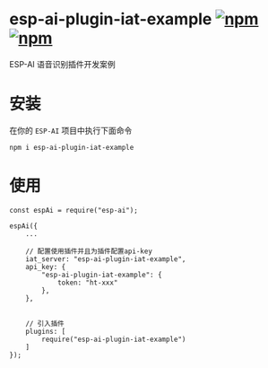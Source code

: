 # esp-ai-plugin-iat-example [![npm](https://img.shields.io/npm/v/esp-ai-plugin-iat-example.svg)](https://www.npmjs.com/package/esp-ai-plugin-iat-example) [![npm](https://img.shields.io/npm/dm/esp-ai-plugin-iat-example.svg?style=flat)](https://www.npmjs.com/package/esp-ai-plugin-iat-example)

ESP-AI 语音识别插件开发案例

# 安装
在你的 `ESP-AI` 项目中执行下面命令
```
npm i esp-ai-plugin-iat-example
```

# 使用 
```
const espAi = require("esp-ai"); 

espAi({
    ... 

    // 配置使用插件并且为插件配置api-key
    iat_server: "esp-ai-plugin-iat-example",
    api_key: {
        "esp-ai-plugin-iat-example": {
            token: "ht-xxx"
        },
    },

    
    // 引入插件
    plugins: [ 
        require("esp-ai-plugin-iat-example")
    ]
});
```
 